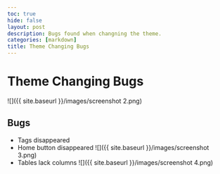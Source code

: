 ```yaml
---
toc: true
hide: false
layout: post
description: Bugs found when changning the theme.
categories: [markdown]
title: Theme Changing Bugs
---
```

# Theme Changing Bugs

![]({{ site.baseurl }}/images/screenshot 2.png)

## Bugs
- Tags disappeared
- Home button disappeared
![]({{ site.baseurl }}/images/screenshot 3.png)
- Tables lack columns 
![]({{ site.baseurl }}/images/screenshot 4.png)